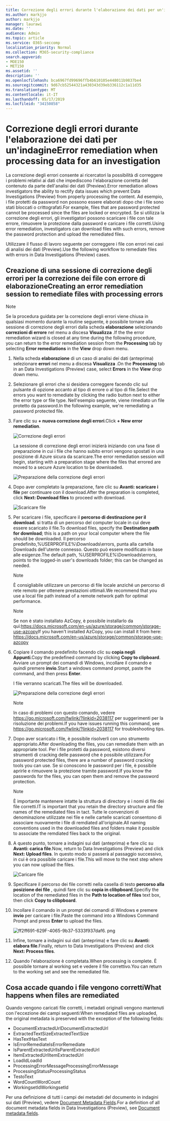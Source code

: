 ```yaml
---
title: Correzione degli errori durante l'elaborazione dei dati per un'indagine
ms.author: markjjo
author: markjjo
manager: laurawi
ms.date: ''
audience: Admin
ms.topic: article
ms.service: O365-seccomp
localization_priority: Normal
ms.collection: M365-security-compliance
search.appverid:
- MOE150
- MET150
ms.assetid: ''
description: ''
ms.openlocfilehash: bca6967fd99696ffb4b610105e448011b9837be4
ms.sourcegitcommit: 9d67cb52544321a430343d39eb336112c1a11d35
ms.translationtype: MT
ms.contentlocale: it-IT
ms.lasthandoff: 05/17/2019
ms.locfileid: "34150858"
---
```

# <a name="error-remediation-when-processing-data-for-an-investigation"></a><span data-ttu-id="baa3f-102">Correzione degli errori durante l'elaborazione dei dati per un'indagine</span><span class="sxs-lookup"><span data-stu-id="baa3f-102">Error remediation when processing data for an investigation</span></span>

<span data-ttu-id="baa3f-103">La correzione degli errori consente ai ricercatori la possibilità di correggere i problemi relativi ai dati che impediscono l'elaborazione corretta del contenuto da parte dell'analisi dei dati (Preview).</span><span class="sxs-lookup"><span data-stu-id="baa3f-103">Error remediation allows investigators the ability to rectify data issues which prevent Data Investigations (Preview) from properly processing the content.</span></span> <span data-ttu-id="baa3f-104">Ad esempio, i file protetti da password non possono essere elaborati dopo che i file sono stati bloccati o crittografati.</span><span class="sxs-lookup"><span data-stu-id="baa3f-104">For example, files that are password protected cannot be processed since the files are locked or encrypted.</span></span> <span data-ttu-id="baa3f-105">Se si utilizza la correzione degli errori, gli investigatori possono scaricare i file con tale errore, rimuovere la protezione dalla password e caricare i file corretti.</span><span class="sxs-lookup"><span data-stu-id="baa3f-105">Using error remediation, investigators can download files with such errors, remove the password protection and upload the remediated files.</span></span>

<span data-ttu-id="baa3f-106">Utilizzare il flusso di lavoro seguente per correggere i file con errori nei casi di analisi dei dati (Preview).</span><span class="sxs-lookup"><span data-stu-id="baa3f-106">Use the following workflow to remediate files with errors in Data Investigations (Preview) cases.</span></span>

## <a name="creating-an-error-remediation-session-to-remediate-files-with-processing-errors"></a><span data-ttu-id="baa3f-107">Creazione di una sessione di correzione degli errori per la correzione dei file con errore di elaborazione</span><span class="sxs-lookup"><span data-stu-id="baa3f-107">Creating an error remediation session to remediate files with processing errors</span></span>

>[!NOTE]
><span data-ttu-id="baa3f-108">Se la procedura guidata per la correzione degli errori viene chiusa in qualsiasi momento durante la routine seguente, è possibile tornare alla sessione di correzione degli errori dalla scheda **elaborazione** selezionando **correzioni di errore** nel menu a discesa **Visualizza** .</span><span class="sxs-lookup"><span data-stu-id="baa3f-108">If the the error remediation wizard is closed at any time during the following procedure, you can return to the error remediation session from the **Processing** tab by selecting **Error remediations** in the **View** drop down menu.</span></span>

1. <span data-ttu-id="baa3f-109">Nella scheda **elaborazione** di un caso di analisi dei dati (anteprima) selezionare **errori** nel menu a discesa **Visualizza** .</span><span class="sxs-lookup"><span data-stu-id="baa3f-109">On the **Processing** tab in an Data Investigations (Preview) case, select **Errors** in the **View** drop down menu.</span></span>

2. <span data-ttu-id="baa3f-110">Selezionare gli errori che si desidera correggere facendo clic sul pulsante di opzione accanto al tipo di errore o al tipo di file.</span><span class="sxs-lookup"><span data-stu-id="baa3f-110">Select the errors you want to remediate by clicking the radio button next to either the error type or file type.</span></span>  <span data-ttu-id="baa3f-111">Nell'esempio seguente, viene rimediato un file protetto da password.</span><span class="sxs-lookup"><span data-stu-id="baa3f-111">In the following example, we're remediating a password protected file.</span></span>

3. <span data-ttu-id="baa3f-112">Fare clic su **+ nuova correzione degli errori**.</span><span class="sxs-lookup"><span data-stu-id="baa3f-112">Click **+ New error remediation**.</span></span>

    ![Correzione degli errori](../media/8c2faf1a-834b-44fc-b418-6a18aed8b81a.png)

    <span data-ttu-id="baa3f-114">La sessione di correzione degli errori inizierà iniziando con una fase di preparazione in cui i file che hanno subito errori vengono spostati in una posizione di Azure sicura da scaricare.</span><span class="sxs-lookup"><span data-stu-id="baa3f-114">The error remediation session will begin, starting with a preparation stage where the files that errored are moved to a secure Azure location to be downloaded.</span></span>

    ![Preparazione della correzione degli errori](../media/390572ec-7012-47c4-a6b6-4cbb5649e8a8.png)

4. <span data-ttu-id="baa3f-116">Dopo aver completato la preparazione, fare clic su **Avanti: scaricare i file** per continuare con il download.</span><span class="sxs-lookup"><span data-stu-id="baa3f-116">After the preparation is completed, click **Next: Download files** to proceed with download.</span></span>

    ![Scaricare file](../media/6ac04b09-8e13-414a-9e24-7c75ba586363.png)

5. <span data-ttu-id="baa3f-118">Per scaricare i file, specificare il **percorso di destinazione per il download**. si tratta di un percorso del computer locale in cui deve essere scaricato il file.</span><span class="sxs-lookup"><span data-stu-id="baa3f-118">To download files, specify the **Destination path for download**; this is a path on your local computer where the file should be downloaded.</span></span>  <span data-ttu-id="baa3f-119">Il percorso predefinito,%USERPROFILE%\Downloads\errors, punta alla cartella Downloads dell'utente connesso. Questo può essere modificato in base alle esigenze.</span><span class="sxs-lookup"><span data-stu-id="baa3f-119">The default path, %USERPROFILE%\Downloads\errors, points to the logged-in user's downloads folder; this can be changed as needed.</span></span>

    >[!NOTE]
    ><span data-ttu-id="baa3f-120">È consigliabile utilizzare un percorso di file locale anziché un percorso di rete remoto per ottenere prestazioni ottimali.</span><span class="sxs-lookup"><span data-stu-id="baa3f-120">We recommend that you use a local file path instead of a remote network path for optimal performance.</span></span>

    > [!NOTE]
    > <span data-ttu-id="baa3f-121">Se non è stato installato AzCopy, è possibile installarlo da qui:https://docs.microsoft.com/en-us/azure/storage/common/storage-use-azcopy</span><span class="sxs-lookup"><span data-stu-id="baa3f-121">If you haven't installed AzCopy, you can install it from here: https://docs.microsoft.com/en-us/azure/storage/common/storage-use-azcopy</span></span>

6. <span data-ttu-id="baa3f-122">Copiare il comando predefinito facendo clic su **copia negli Appunti**.</span><span class="sxs-lookup"><span data-stu-id="baa3f-122">Copy the predefined command by clicking **Copy to clipboard**.</span></span> <span data-ttu-id="baa3f-123">Avviare un prompt dei comandi di Windows, incollare il comando e quindi premere **invio**.</span><span class="sxs-lookup"><span data-stu-id="baa3f-123">Start a windows command prompt, paste the command, and then press **Enter**.</span></span>  

    <span data-ttu-id="baa3f-124">I file verranno scaricati.</span><span class="sxs-lookup"><span data-stu-id="baa3f-124">The files will be downloaded.</span></span>

    ![Preparazione della correzione degli errori](../media/f364ab4d-31c5-4375-b69f-650f694a2f69.png)

     > [!NOTE]
     > <span data-ttu-id="baa3f-126">In caso di problemi con questo comando, vedere https://go.microsoft.com/fwlink/?linkid=2038117 per suggerimenti per la risoluzione dei problemi.</span><span class="sxs-lookup"><span data-stu-id="baa3f-126">If you have issues running this command, see https://go.microsoft.com/fwlink/?linkid=2038117 for troubleshooting tips.</span></span>

7. <span data-ttu-id="baa3f-127">Dopo aver scaricato i file, è possibile risolverli con uno strumento appropriato.</span><span class="sxs-lookup"><span data-stu-id="baa3f-127">After downloading the files, you can remediate them with an appropriate tool.</span></span> <span data-ttu-id="baa3f-128">Per i file protetti da password, esistono diversi strumenti di cracking delle password che è possibile utilizzare.</span><span class="sxs-lookup"><span data-stu-id="baa3f-128">For password protected files, there are a number of password cracking tools you can use.</span></span> <span data-ttu-id="baa3f-129">Se si conoscono le password per i file, è possibile aprirle e rimuovere la protezione tramite password.</span><span class="sxs-lookup"><span data-stu-id="baa3f-129">If you know the passwords for the files, you can open them and remove the password protection.</span></span>
    > [!NOTE]
    > <span data-ttu-id="baa3f-130">È importante mantenere intatte la struttura di directory e i nomi di file dei file corretti.</span><span class="sxs-lookup"><span data-stu-id="baa3f-130">IT is important that you retain the directory structure and file names of the remediated files in tact.</span></span>  <span data-ttu-id="baa3f-131">Tutte le convenzioni di denominazione utilizzate nei file e nelle cartelle scaricati consentono di associare nuovamente i file di remdiated all'originale.</span><span class="sxs-lookup"><span data-stu-id="baa3f-131">All naming conventions used in the downloaded files and folders make it possible to associate the remdiated files back to the original.</span></span>

8. <span data-ttu-id="baa3f-132">A questo punto, tornare a indagini sui dati (anteprima) e fare clic su **Avanti: carica file**.</span><span class="sxs-lookup"><span data-stu-id="baa3f-132">Now, return to Data Investigations (Preview) and click **Next: Upload files**.</span></span>  <span data-ttu-id="baa3f-133">In questo modo si passerà al passaggio successivo, in cui è ora possibile caricare i file.</span><span class="sxs-lookup"><span data-stu-id="baa3f-133">This will move to the next step where you can now upload the files.</span></span>

    ![Caricare file](../media/af3d8617-1bab-4ecd-8de0-22e53acba240.png)

9. <span data-ttu-id="baa3f-135">Specificare il percorso dei file corretti nella casella di testo **percorso alla posizione dei file** , quindi fare clic su **copia in clibpboard**.</span><span class="sxs-lookup"><span data-stu-id="baa3f-135">Specifiy the location of the remediated files in the **Path to location of files** text box, then click **Copy to clibpboard**.</span></span>

10. <span data-ttu-id="baa3f-136">Incollare il comando in un prompt dei comandi di Windows e premere **invio** per caricare i file.</span><span class="sxs-lookup"><span data-stu-id="baa3f-136">Paste the command into a Windows Command Prompt and press **Enter** to upload the files.</span></span>

    ![ff2ff691-629F-4065-9b37-5333f937daf6. png](../media/ff2ff691-629f-4065-9b37-5333f937daf6.png)

11. <span data-ttu-id="baa3f-138">Infine, tornare a indagini sui dati (anteprima) e fare clic su **Avanti: elabora file**.</span><span class="sxs-lookup"><span data-stu-id="baa3f-138">Finally, return to Data Investigations (Preview) and click **Next: Process files**.</span></span>

12. <span data-ttu-id="baa3f-139">Quando l'elaborazione è completata.</span><span class="sxs-lookup"><span data-stu-id="baa3f-139">When processing is complete.</span></span>  <span data-ttu-id="baa3f-140">È possibile tornare al working set e vedere il file correttivo.</span><span class="sxs-lookup"><span data-stu-id="baa3f-140">You can return to the working set and see the remediated file.</span></span>

## <a name="what-happens-when-files-are-remediated"></a><span data-ttu-id="baa3f-141">Cosa accade quando i file vengono corretti</span><span class="sxs-lookup"><span data-stu-id="baa3f-141">What happens when files are remediated</span></span>

<span data-ttu-id="baa3f-142">Quando vengono caricati file corretti, i metadati originali vengono mantenuti con l'eccezione dei campi seguenti:</span><span class="sxs-lookup"><span data-stu-id="baa3f-142">When remediated files are uploaded, the original metadata is preserved with the exception of the following fields:</span></span> 

- <span data-ttu-id="baa3f-143">DocumentExtractedUrl</span><span class="sxs-lookup"><span data-stu-id="baa3f-143">DocumentExtractedUrl</span></span>
- <span data-ttu-id="baa3f-144">ExtractedTextSize</span><span class="sxs-lookup"><span data-stu-id="baa3f-144">ExtractedTextSize</span></span>
- <span data-ttu-id="baa3f-145">HasText</span><span class="sxs-lookup"><span data-stu-id="baa3f-145">HasText</span></span>
- <span data-ttu-id="baa3f-146">IsErrorRemediate</span><span class="sxs-lookup"><span data-stu-id="baa3f-146">IsErrorRemediate</span></span>
- <span data-ttu-id="baa3f-147">IsParentExtractedUrl</span><span class="sxs-lookup"><span data-stu-id="baa3f-147">IsParentExtractedUrl</span></span>
- <span data-ttu-id="baa3f-148">ItemExtractedUrl</span><span class="sxs-lookup"><span data-stu-id="baa3f-148">ItemExtractedUrl</span></span>
- <span data-ttu-id="baa3f-149">LoadId</span><span class="sxs-lookup"><span data-stu-id="baa3f-149">LoadId</span></span>
- <span data-ttu-id="baa3f-150">ProcessingErrorMessage</span><span class="sxs-lookup"><span data-stu-id="baa3f-150">ProcessingErrorMessage</span></span>
- <span data-ttu-id="baa3f-151">ProcessingStatus</span><span class="sxs-lookup"><span data-stu-id="baa3f-151">ProcessingStatus</span></span>
- <span data-ttu-id="baa3f-152">Testo</span><span class="sxs-lookup"><span data-stu-id="baa3f-152">Text</span></span>
- <span data-ttu-id="baa3f-153">WordCount</span><span class="sxs-lookup"><span data-stu-id="baa3f-153">WordCount</span></span>
- <span data-ttu-id="baa3f-154">WorkingsetId</span><span class="sxs-lookup"><span data-stu-id="baa3f-154">WorkingsetId</span></span>

<span data-ttu-id="baa3f-155">Per una definizione di tutti i campi dei metadati del documento in indagini sui dati (Preview), vedere [Document Metadata Fields](document-metadata-fields.md).</span><span class="sxs-lookup"><span data-stu-id="baa3f-155">For a definition of all document metadata fields in Data Investigations (Preview), see [Document metadata fields](document-metadata-fields.md).</span></span>